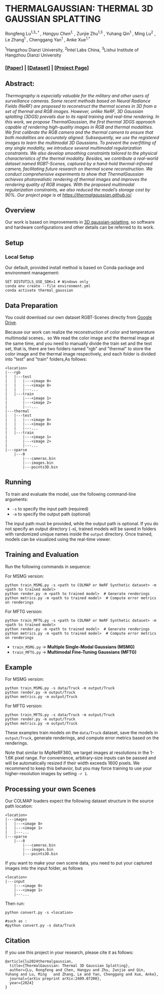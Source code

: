 # THERMALGAUSSIAN: THERMAL 3D GAUSSIAN SPLATTING

Rongfeng Lu<sup>1,3,*,†</sup> , Hangyu Chen<sup>1,*</sup> , Zunjie Zhu<sup>1,3</sup> , Yuhang Qin<sup>1</sup> , Ming Lu<sup>2</sup> , Le Zhang<sup>1</sup> , Chenggang Yan<sup>1</sup> , Anke Xue<sup>1,†</sup>

<sup>1</sup>Hangzhou Dianzi University, <sup>2</sup>Intel Labs China, <sup>3</sup>Lishui Institute of Hangzhou Dianzi University

### [[Paper](https://arxiv.org/abs/2409.07200)] | [[Dataset](https://drive.google.com/drive/folders/1xuPwqezNW_LSB5C-H8TQFJ7nLoSS2BOg?usp=drive_link)] | [[Project Page](https://thermalgaussian.github.io/)]

## Abstract:
*Thermography is especially valuable for the military and other users of surveillance cameras. Some recent methods based on Neural Radiance Fields (NeRF) are proposed to reconstruct the thermal scenes in 3D from a set of thermal and RGB images. However, unlike NeRF, 3D Gaussian splatting (3DGS) prevails due to its rapid training and real-time rendering. In this work, we propose ThermalGaussian, the first thermal 3DGS approach capable of rendering high-quality images in RGB and thermal modalities. We first calibrate the RGB camera and the thermal camera to ensure that both modalities are accurately aligned. Subsequently, we use the registered images to learn the multimodal 3D Gaussians. To prevent the overfitting of any single modality, we introduce several multimodal regularization constraints. We also develop smoothing constraints tailored to the physical characteristics of the thermal modality. Besides, we contribute a real-world dataset named RGBT-Scenes, captured by a hand-hold thermal-infrared camera, facilitating future research on thermal scene reconstruction. We conduct comprehensive experiments to show that ThermalGaussian achieves photorealistic rendering of thermal images and improves the rendering quality of RGB images. With the proposed multimodal regularization constraints, we also reduced the model’s storage cost by 90%. Our project page is at https://thermalgaussian.github.io/.*


## Overview

Our work is based on improvements in [3D gaussian-splatting](https://github.com/graphdeco-inria/gaussian-splatting), so software and hardware configurations and other details can be referred to its work.


## Setup

### Local Setup

Our default, provided install method is based on Conda package and environment management:
```shell
SET DISTUTILS_USE_SDK=1 # Windows only
conda env create --file environment.yml
conda activate thermal_gaussian
```
## Data Preparation
You could download our own dataset RGBT-Scenes directly from [Google Drive](https://drive.google.com/drive/folders/1xuPwqezNW_LSB5C-H8TQFJ7nLoSS2BOg?usp=drive_link).

Because our work can realize the reconstruction of color and temperature multimodal scenes，so We read the color image and the thermal image at the same time, and you need to manually divide the train set and the test set, that is, there are two folders named "rgb" and "thermal" to store the color image and the thermal image respectively, and each folder is divided into "test" and "train" folders,As follows:

```
<location>
|---rgb
|   |---test
|   |   |---<image 0>
|   |   |---<image 8>
|   |   |---...
|   |---train
|       |---<image 1>
|       |---<image 2>
|       |---...
|---thermal
|   |---test
|   |   |---<image 0>
|   |   |---<image 8>
|   |   |---...
|   |---train
|       |---<image 1>
|       |---<image 2>
|       |---...
|---sparse
    |---0
        |---cameras.bin
        |---images.bin
        |---points3D.bin
```

## Running

To train and evaluate the model, use the following command-line arguments:

- `-s` to specify the input path (required)
- `-m` to specify the output path (optional)

The input path must be provided, while the output path is optional. If you do not specify an output directory (`-m`), trained models will be saved in folders with randomized unique names inside the `output` directory. Once trained, models can be visualized using the real-time viewer.

## Training and Evaluation

Run the following commands in sequence:

For MSMG version:

```
python train_MSMG.py -s <path to COLMAP or NeRF Synthetic dataset> -m <path to trained model>
python render.py -m <path to trained model>  # Generate renderings
python metrics.py -m <path to trained model>  # Compute error metrics on renderings
```

For MFTG version:

```
python train_MFTG.py -s <path to COLMAP or NeRF Synthetic dataset> -m <path to trained model>
python render.py -m <path to trained model>  # Generate renderings
python metrics.py -m <path to trained model>  # Compute error metrics on renderings
```

- `train_MSMG.py` → **Multiple Single-Modal Gaussians (MSMG)**
- `train_MFTG.py` → **Multimodal Fine-Tuning Gaussians (MFTG)**

## Example

For MSMG version:

```
python train_MSMG.py -s data/Truck -m output/Truck
python render.py -m output/Truck
python metrics.py -m output/Truck
```

For MFTG version:

```
python train_MFTG.py -s data/Truck -m output/Truck
python render.py -m output/Truck
python metrics.py -m output/Truck
```

These examples train models on the `data/Truck` dataset, save the models in `output/Truck`, generate renderings, and compute error metrics based on the renderings.

Note that similar to MipNeRF360, we target images at resolutions in the 1-1.6K pixel range. For convenience, arbitrary-size inputs can be passed and will be automatically resized if their width exceeds 1600 pixels. We recommend to keep this behavior, but you may force training to use your higher-resolution images by setting ```-r 1```.


## Processing your own Scenes

Our COLMAP loaders expect the following dataset structure in the source path location:
```
<location>
|---images
|   |---<image 0>
|   |---<image 1>
|   |---...
|---sparse
    |---0
        |---cameras.bin
        |---images.bin
        |---points3D.bin
```

If you want to make your own scene data, you need to put your captured images into the input folder, as follows
```
<location>
|---input
    |---<image 0>
    |---<image 1>
    |---...
```
Then run:
```shell
python convert.py -s <location> 

#such as : 
#python convert.py -s data/Truck
```

## Citation

If you use this project in your research, please cite it as follows:

```
@article{lu2024thermalgaussian,
  title={ThermalGaussian: Thermal 3D Gaussian Splatting},
  author={Lu, Rongfeng and Chen, Hangyu and Zhu, Zunjie and Qin, Yuhang and Lu, Ming   and Zhang, Le and Yan, Chenggang and Xue, Anke},
  journal={arXiv preprint arXiv:2409.07200},
  year={2024}
}
```

